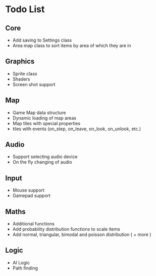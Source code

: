 Todo List
=========

Core
----

* Add saving to Settings class
* Area map class to sort items by area of which they are in

Graphics
--------

* Sprite class
* Shaders
* Screen shot support

Map
---

* Game Map data structure
* Dynamic loading of map areas
* Map tiles with special properties
* tiles with events (on_step, on_leave, on_look, on_unlook, etc.)

Audio
-----

* Support selecting audio device
* On the fly changing of audio

Input
-----

* Mouse support
* Gamepad support

Maths
-----

* Additional functions
* Add probability distribution functions to scale items
* Add normal, triangular, bimodal and poisson distribution ( + more )

Logic
-----

* AI Logic
* Path finding